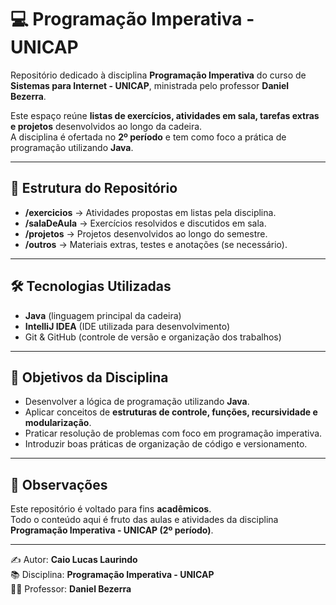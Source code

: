 # 💻 Programação Imperativa - UNICAP

Repositório dedicado à disciplina **Programação Imperativa** do curso de **Sistemas para Internet - UNICAP**, ministrada pelo professor **Daniel Bezerra**.

Este espaço reúne **listas de exercícios, atividades em sala, tarefas extras e projetos** desenvolvidos ao longo da cadeira.  
A disciplina é ofertada no **2º período** e tem como foco a prática de programação utilizando **Java**.

---

## 📂 Estrutura do Repositório
- **/exercicios** → Atividades propostas em listas pela disciplina.
- **/salaDeAula** → Exercícios resolvidos e discutidos em sala.
- **/projetos** → Projetos desenvolvidos ao longo do semestre.
- **/outros** → Materiais extras, testes e anotações (se necessário).

---

## 🛠️ Tecnologias Utilizadas
- **Java** (linguagem principal da cadeira)
- **IntelliJ IDEA** (IDE utilizada para desenvolvimento)
- Git & GitHub (controle de versão e organização dos trabalhos)

---

## 🎯 Objetivos da Disciplina
- Desenvolver a lógica de programação utilizando **Java**.
- Aplicar conceitos de **estruturas de controle, funções, recursividade e modularização**.
- Praticar resolução de problemas com foco em programação imperativa.
- Introduzir boas práticas de organização de código e versionamento.

---

## 📌 Observações
Este repositório é voltado para fins **acadêmicos**.  
Todo o conteúdo aqui é fruto das aulas e atividades da disciplina **Programação Imperativa - UNICAP (2º período)**.

---

✍️ Autor: **Caio Lucas Laurindo**  
📚 Disciplina: **Programação Imperativa - UNICAP**  
👨‍🏫 Professor: **Daniel Bezerra**  
